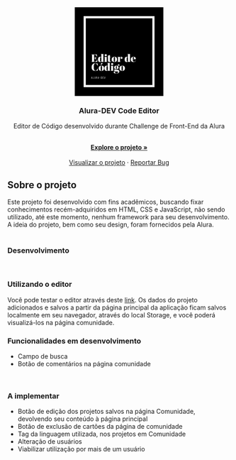 <div align="center">
  
  <img align="center" src="img/logo.png" width="200">

  <h3 align="center">Alura-DEV Code Editor</h3>



  <p align="center">Editor de Código desenvolvido durante Challenge de Front-End da Alura</p>
    <br>
    <a href="https://github.com/priscilasanches/alurachallenge_frontend"><strong>Explore o projeto »</strong></a>
    <br>
    <br>
    <a href="https://alurachallenge-frontend.vercel.app/">Visualizar o projeto</a>
    ·
    <a href="https://github.com/priscilasanches/alurachallenge_frontend/issues">Reportar Bug</a>

</div>

## Sobre o projeto
Este projeto foi desenvolvido com fins acadêmicos, buscando fixar conhecimentos recém-adquiridos em HTML, CSS e JavaScript, não sendo utilizado, até este momento, nenhum framework para seu desenvolvimento.
<br>A ideia do projeto, bem como seu design, foram fornecidos pela Alura.
<br>
<br>

### Desenvolvimento
<br>

### Utilizando o editor

Você pode testar o editor através deste <a href="https://alurachallenge-frontend.vercel.app/">link</a>. Os dados do projeto adicionados e salvos a partir da página principal da aplicação ficam salvos localmente em seu navegador, através do local Storage, e você poderá visualizá-los na página comunidade.
<br>
### Funcionalidades em desenvolvimento

<ul>
  <li>Campo de busca</li>
  <li>Botão de comentários na página comunidade</li>
</ul>
<br>


### A implementar

<ul>
  <li>Botão de edição dos projetos salvos na página Comunidade, devolvendo seu conteúdo à página principal</li>
  <li>Botão de exclusão de cartões da página de comunidade</li>
  <li>Tag da linguagem utilizada, nos projetos em Comunidade</li>
  <li>Alteração de usuários</li>
  <li>Viabilizar utilização por mais de um usuário</li>
</ul>



